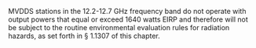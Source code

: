 MVDDS stations in the 12.2-12.7 GHz frequency band do not operate with output powers that equal or exceed 1640 watts EIRP and therefore will not be subject to the routine environmental evaluation rules for radiation hazards, as set forth in § 1.1307 of this chapter.

